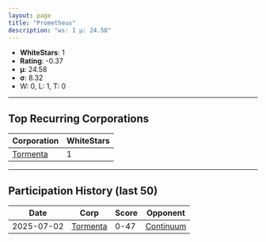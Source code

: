 ```yaml
---
layout: page
title: "Prometheus"
description: "ws: 1 μ: 24.58"
---
```

- **WhiteStars**: 1
- **Rating**: -0.37
- **μ**: 24.58  
- **σ**: 8.32
- W: 0, L: 1, T: 0

---

## Top Recurring Corporations

| Corporation | WhiteStars |
| --- | --- |
| [Tormenta](https://ws.tsl.rocks/corp/537807f41149f54b040d4f2bc983c7f1fbfa2242ec5566371330e4996e33a195/) | 1 |

---

## Participation History (last 50)

| Date | Corp | Score | Opponent |
| --- | --- | --- | --- |
| 2025-07-02 | [Tormenta](https://ws.tsl.rocks/corp/537807f41149f54b040d4f2bc983c7f1fbfa2242ec5566371330e4996e33a195/) | 0-47 | [Continuum](https://ws.tsl.rocks/corp/ea5fb17c8fcf67a15bd5a194549206adba2279a79973a34bcfd0abb1e3cf9107/) |